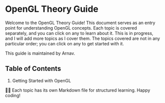 # OpenGL Theory Guide

Welcome to the OpenGL Theory Guide! This document serves as an entry point for understanding OpenGL concepts. Each topic is covered separately, and you can click on any to learn about it. This is in progress, and I will add more topics as I cover them. The topics covered are not in any particular order; you can click on any to get started with it.

This guide is maintained by Arnav.

## Table of Contents

1. Getting Started with OpenGL

👨‍💻 Each topic has its own Markdown file for structured learning. Happy coding!
